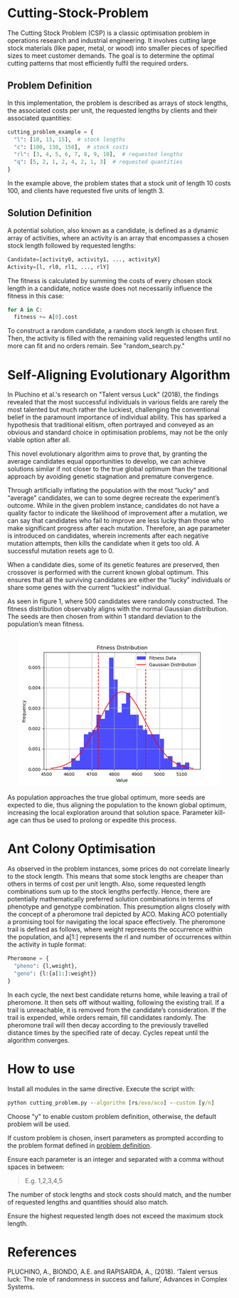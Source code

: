 # Cutting-Stock-Problem
The Cutting Stock Problem (CSP) is a classic optimisation problem in operations research and industrial engineering. It involves cutting large stock materials (like paper, metal, or wood) into smaller pieces of specified sizes to meet customer demands. The goal is to determine the optimal cutting patterns that most efficiently fulfil the required orders. 

## Problem Definition
In this implementation, the problem is described as arrays of stock lengths, the associated costs per unit, the requested lengths by clients and their associated quantities:
```python
cutting_problem_example = {
  "l": [10, 13, 15],  # stock lengths
  "c": [100, 130, 150],  # stock costs
  "rl": [3, 4, 5, 6, 7, 8, 9, 10],  # requested lengths
  "q": [5, 2, 1, 2, 4, 2, 1, 3]  # requested quantities
}
```
In the example above, the problem states that a stock unit of length 10 costs 100, and clients have requested five units of length 3.

## Solution Definition
A potential solution, also known as a candidate, is defined as a dynamic array of activities, where an activity is an array that encompasses a chosen stock length followed by requested lengths:
```python
Candidate=[activity0, activity1, ..., activityX]
Activity=[l, rl0, rl1, ..., rlY]
```
The fitness is calculated by summing the costs of every chosen stock length in a candidate, notice waste does not necessarily influence the fitness in this case:
```python
for A in C:
  fitness += A[0].cost
```
To construct a random candidate, a random stock length is chosen first. Then, the activity is filled with the remaining valid requested lengths until no more can fit and no orders remain. See "random_search.py."

# Self-Aligning Evolutionary Algorithm
In Pluchino et al.'s research on "Talent versus Luck" (2018), the findings revealed that the most successful individuals in various fields are rarely the most talented but much rather the luckiest, challenging the conventional belief in the paramount importance of individual ability. This has sparked a hypothesis that traditional elitism, often portrayed and conveyed as an obvious and standard choice in optimisation problems, may not be the only viable option after all.

This novel evolutionary algorithm aims to prove that, by granting the average candidates equal opportunities to develop, we can achieve solutions similar if not closer to the true global optimum than the traditional approach by avoiding genetic stagnation and premature convergence.

Through artificially inflating the population with the most “lucky” and “average” candidates, we can to some degree recreate the experiment’s outcome. While in the given problem instance, candidates do not have a quality factor to indicate the likelihood of improvement after a mutation, we can say that candidates who fail to improve are less lucky than those who make significant progress after each mutation. Therefore, an age parameter is introduced on candidates, wherein increments after each negative mutation attempts, then kills the candidate when it gets too old. A successful mutation resets age to 0.

When a candidate dies, some of its genetic features are preserved, then crossover is performed with the current known global optimum.  This ensures that all the surviving candidates are either the “lucky” individuals or share some genes with the current “luckiest” individual.

As seen in figure 1, where 500 candidates were randomly constructed. The fitness distribution observably aligns with the normal Gaussian distribution. The seeds are then chosen from within 1 standard deviation to the population’s mean fitness.

<p align="center">
  <img src="https://github.com/hongd13/Cutting-Stock-Problem/blob/main/Picture1.png?raw=true"/>
</p>

As population approaches the true global optimum, more seeds are expected to die, thus aligning the population to the known global optimum, increasing the local exploration around that solution space. Parameter kill-age can thus be used to prolong or expedite this process. 

# Ant Colony Optimisation
As observed in the problem instances, some prices do not correlate linearly to the stock length. This means that some stock lengths are cheaper than others in terms of cost per unit length. Also, some requested length combinations sum up to the stock lengths perfectly. Hence, there are potentially mathematically preferred solution combinations in terms of phenotype and genotype combination.
This presumption aligns closely with the concept of a pheromone trail depicted by ACO. Making ACO potentially a promising tool for navigating the local space effectively. 
The pheromone trail is defined as follows, where weight represents the occurrence within the population, and a[1:] represents the rl and number of occurrences within the activity in tuple format:
```python
Pheromone = {
  "pheno": {l,weight},
  "geno": {l:{a[1:]:weight}}
}
```

In each cycle, the next best candidate returns home, while leaving a trail of pheromone. It then sets off without waiting, following the existing trail. If a trail is unreachable, it is removed from the candidate’s consideration. If the trail is expended, while orders remain, fill candidates randomly. The pheromone trail will then decay according to the previously travelled distance times by the specified rate of decay. Cycles repeat until the algorithm converges.

# How to use
Install all modules in the same directive. Execute the script with:
```cmd
python cutting_problem.py --algorithm [rs/evo/aco] --custom [y/n]
```

Choose "y" to enable custom problem definition, otherwise, the default problem will be used.

If custom problem is chosen, insert parameters as prompted according to the problem format defined in [problem definition](https://github.com/hongd13/Cutting-Stock-Problem?tab=readme-ov-file#problem-definition). 

Ensure each parameter is an integer and separated with a comma without spaces in between:
> E.g. 1,2,3,4,5

The number of stock lengths and stock costs should match, and the number of requested lengths and quantities should also match. 

Ensure the highest requested length does not exceed the maximum stock length. 



# References
PLUCHINO, A., BIONDO, A.E. and RAPISARDA, A., (2018). ‘Talent versus luck: The role of randomness in success and failure’, Advances in Complex Systems.
